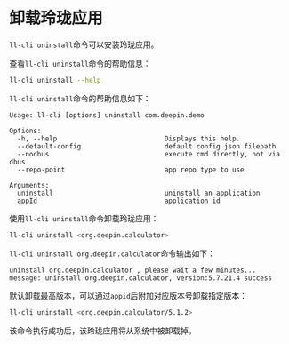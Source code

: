 # 卸载玲珑应用

`ll-cli uninstall`命令可以安装玲珑应用。

查看`ll-cli uninstall`命令的帮助信息：

```bash
ll-cli uninstall --help
```

`ll-cli uninstall`命令的帮助信息如下：

```text
Usage: ll-cli [options] uninstall com.deepin.demo

Options:
  -h, --help                           Displays this help.
  --default-config                     default config json filepath
  --nodbus                             execute cmd directly, not via dbus
  --repo-point                         app repo type to use

Arguments:
  uninstall                            uninstall an application
  appId                                application id
```

使用`ll-cli uninstall`命令卸载玲珑应用：

```bash
ll-cli uninstall <org.deepin.calculator>
```

`ll-cli uninstall org.deepin.calculator`命令输出如下：

```text
uninstall org.deepin.calculator , please wait a few minutes...
message: uninstall org.deepin.calculator, version:5.7.21.4 success
```

默认卸载最高版本，可以通过`appid`后附加对应版本号卸载指定版本：

```bash
ll-cli uninstall <org.deepin.calculator/5.1.2>
```

该命令执行成功后，该玲珑应用将从系统中被卸载掉。
